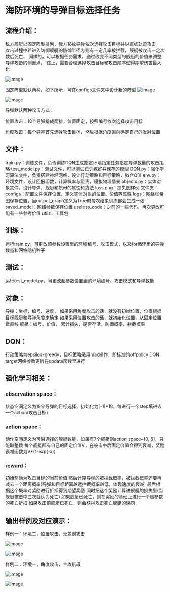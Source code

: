 # 海防环境的导弹目标选择任务

## 流程介绍：
敌方舰艇以固定阵型排列，我方18枚导弹依次选择攻击目标并以直线轨迹攻击，
攻击过程中若进入防御舰艇的防御半径内则有一定几率被拦截，舰艇被攻击一定次数后死亡，
同样的，可以根据任务需求，通过改变不同类型的舰艇的价值来调整导弹攻击的侧重点，
综上，需要合理选择攻击目标和攻击顺序使得期望伤害最大化

![image](https://user-images.githubusercontent.com/32588806/110740733-7f60dd00-826e-11eb-81f0-7af663045c5c.png)

固定阵型默认两种，如下所示，可在configs文件夹中设计新的阵型
![image](https://user-images.githubusercontent.com/32588806/110739478-3c9e0580-826c-11eb-842e-01acdabdf65e.png)

![image](https://user-images.githubusercontent.com/32588806/110739530-53dcf300-826c-11eb-9864-4f963481f25d.png)


导弹默认两种攻击方式：

位置攻击：18个导弹排成两排，位置固定，按照编号依次选择攻击目标

角度攻击：每个导弹首先选择攻击目标，然后根据角度偏向确定自己的发射位置


## 文件：
train.py：训练文件，负责训练DQN生成指定环境指定任务指定导弹数量的攻击策略
test_model.py：测试文件，可以测试已训练好并保存的模型
DQN.py：强化学习算法文件，负责搭建神经网络，设计行动策略和目标策略，拟合Q值
env.py：环境文件，设计回报函数，计算概率与距离，模拟物理情景
objects.py：实体对象文件，设计导弹、舰艇和航母的属性和方法
loss.png：损失图样例 
文件夹：
configs：配置文件保存位置，定义实体对象的位置、价值等属性
logs：网络张量图保存位置，当output_graph定义为True时每次结束训练都会生成一张
saved_model：网络参数保存位置
useless_code：之前的一些代码，再次更改可能有一些参考价值
utils：工具包

## 训练：
运行train.py，可更改超参数设置里的环境编号、攻击模式，以及for循环里的导弹数量和网络随机种子

## 测试：
运行test_model.py，可更改超参数设置里的环境编号、攻击模式和导弹数量

## 对象：
导弹：坐标，编号，速度，
如果采用角度攻击的话，就没有初始位置，位置根据目标舰艇和导弹角度来确定
如果采用位置攻击的话，就初始化位置，从固定位置做直线
舰艇：编号，价值， 累计损失，是否存活，防御概率，拦截概率

## DQN：
行动策略为epsilon-greedy，目标策略采用max操作，即标准的offpolicy DQN
target网络参数更新在update函数里进行

## 强化学习相关：
### observation space：
状态空间定义为18个导弹的目标选择，初始化为[-1]*18，每进行一个step填进去一个action(攻击目标)
### action space：
动作空间定义为可供选择的舰艇数量，如果有7个舰艇则action space~[0, 6]，只能取整数
每个舰艇都有自己的固定价值V，在被击中后固定价值会得到衰减，奖励衰减函数为V*(1-exp(-x))
### reward：
初始奖励为攻击目标的当前价值
然后计算导弹的被拦截概率，被拦截概率还要再减去一个距离概率(导弹和目标距离越远拦截概率越低，体现速度的衰减)
最后根据这个概率对奖励进行折扣得到期望奖励
同时把这个奖励计算进舰艇的损失里(当舰艇被击中三次就认为死亡)
如果舰艇已死亡，则在奖励的基础上进行一个超参数的死亡折扣
如果攻击前舰艇已死亡，则会获得攻击死亡舰艇的惩罚


## 输出样例及对应演示：
样例一：环境二，位置攻击，无差别攻击

![image](https://user-images.githubusercontent.com/32588806/110740782-93a4da00-826e-11eb-815f-c4bd672ad78c.png)

![image](https://user-images.githubusercontent.com/32588806/110740791-96073400-826e-11eb-9374-8ab449b663bc.png)

样例二：环境一，角度攻击，主攻航母

![image](https://user-images.githubusercontent.com/32588806/110752729-9e686a80-8280-11eb-95dd-9d3a3744adf1.png)

![image](https://user-images.githubusercontent.com/32588806/110752751-a45e4b80-8280-11eb-8202-54d130a0a0f8.png)






